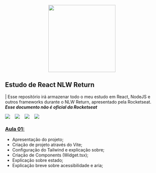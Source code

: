 <p align="center">
  <img src="https://storage.googleapis.com/golden-wind/github/rocketseat-logo.svg" style="color: #121214;" width="220px" />
</p>

## Estudo de React NLW Return 
| Esse repositório irá armazenar todo o meu estudo em React, NodeJS e outros frameworks durante o NLW Return, apresentado pela Rocketseat. _**Esse documento não é oficial da Rocketseat**_

<div style="display:flex">
  <a style="margin-right:1rem"href="https://reactjs.org">
    <img src="https://img.shields.io/badge/React-20232A?style=for-the-badge&logo=react&logoColor=61DAFB">
  </a>
  <a style="margin-right:1rem" href="https://nodejs.org/">
    <img src="https://img.shields.io/badge/Node.js-43853D?style=for-the-badge&logo=node.js&logoColor=white">
  </a>
  <a style="margin-right:1rem" href="https://www.typescriptlang.org/">
    <img src="https://img.shields.io/badge/TypeScript-007ACC?style=for-the-badge&logo=typescript&logoColor=white">
  </a>
  <a href="https://www.typescriptlang.org/">
    <img src="https://img.shields.io/badge/Tailwind_CSS-38B2AC?style=for-the-badge&logo=tailwind-css&logoColor=white">
  </a>
</div>

### [Aula 01:](https://github.com/DwarfThief/NLW-aulas/tree/master/aula-1)
  - Apresentação do projeto;
  - Criação de projeto através do Vite;
  - Configuração do Tailwind e explicação sobre;
  - Criação de Components (Widget.tsx);
  - Explicação sobre estado;
  - Explicação breve sobre acessibilidade e aria;